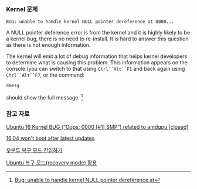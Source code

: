 ### Kernel 문제

```
BUG: unable to handle kernel NULL pointer dereference at 0000... 
```

A NULL pointer deference error is from the kernel and it is highly likely to be a kernel bug, there is no need to re-install. It is hard to answer this question as there is not enough information. 

The kernel will emit a lot of debug information that helps kernel developers to determine what is causing this problem. This information appears on the console (you can switch to that using `Ctrl``Alt``F1` and back again using `Ctrl``Alt``F7`, or the command: 

```
dmesg
```

should show the full message. [^askubuntu-218260]

### 참고 자료

[^askubuntu-218260]: [Bug: unable to handle kernel NULL pointer dereference at](http://askubuntu.com/questions/218260/bug-unable-to-handle-kernel-null-pointer-dereference-at)

[Ubuntu 16 Kernel BUG (“Oops: 0000 [#1] SMP”) related to amdgpu [closed]](http://askubuntu.com/questions/767163/ubuntu-16-kernel-bug-oops-0000-1-smp-related-to-amdgpu)

[16.04 won't boot after latest updates](http://askubuntu.com/questions/778832/16-04-wont-boot-after-latest-updates)

[우분투 복구 모드 진입하기](http://mslee89.tistory.com/5)

[Ubuntu 복구 모드(recovery mode) 활용](https://zapary.blogspot.kr/2014/08/ubuntu-recovery-mode.html)
